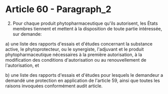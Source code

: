 # Article 60 - Paragraph_2

2. Pour chaque produit phytopharmaceutique qu'ils autorisent, les États membres tiennent et mettent à la disposition de toute partie intéressée, sur demande:

a) une liste des rapports d'essais et d'études concernant la substance active, le phytoprotecteur, ou le synergiste, l'adjuvant et le produit phytopharmaceutique nécessaires à la première autorisation, à la modification des conditions d'autorisation ou au renouvellement de l'autorisation, et

b) une liste des rapports d'essais et d'études pour lesquels le demandeur a demandé une protection en application de l'article 59, ainsi que toutes les raisons invoquées conformément audit article.